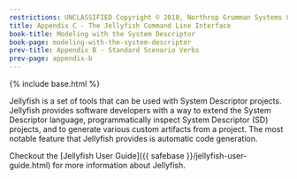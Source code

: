 ```yaml
---
restrictions: UNCLASSIFIED Copyright © 2018, Northrop Grumman Systems Corporation
title: Appendix C - The Jellyfish Command Line Interface
book-title: Modeling with the System Descriptor
book-page: modeling-with-the-system-descriptor
prev-title: Appendix B - Standard Scenario Verbs
prev-page: appendix-b
---
```

{% include base.html %}

Jellyfish is a set of tools that can be used with System Descriptor projects. Jellyfish provides
software developers with a way to extend the System Descriptor language, programmatically inspect System Descriptor (SD)
projects, and to generate various custom artifacts from a project. The most notable feature that Jellyfish provides is
automatic code generation.

Checkout the [Jellyfish User Guide]({{ safebase }}/jellyfish-user-guide.html) for more information about Jellyfish.